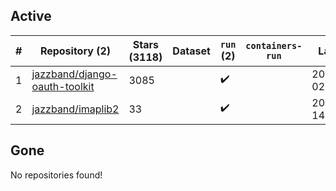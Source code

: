 ## Active
| # | Repository (2) | Stars (3118) | Dataset | `run` (2) | `containers-run` | Last Modified |
| --- | --- | --- | --- | --- | --- | --- |
| 1 | [jazzband/django-oauth-toolkit](https://github.com/jazzband/django-oauth-toolkit) | 3085 |  | :heavy_check_mark: |  | 2024-08-02 02:27:21+00:00 |
| 2 | [jazzband/imaplib2](https://github.com/jazzband/imaplib2) | 33 |  | :heavy_check_mark: |  | 2024-08-01 14:44:10+00:00 |

## Gone
No repositories found!
